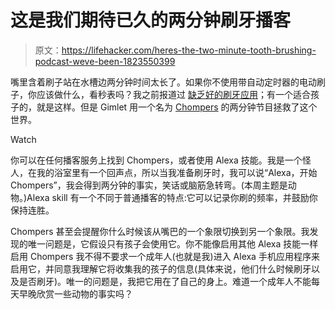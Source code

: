 # 这是我们期待已久的两分钟刷牙播客

> 原文：<https://lifehacker.com/heres-the-two-minute-tooth-brushing-podcast-weve-been-1823550399>

嘴里含着刷子站在水槽边两分钟时间太长了。如果你不使用带自动定时器的电动刷子，你应该做什么，看秒表吗？我之前报道过 [缺乏好的刷牙应用](https://vitals.lifehacker.com/tooth-brushing-apps-all-suck-1788875091#_ga=2.129662348.1217697998.1520348530-1504134289.1520020527)；有一个适合孩子的，就是这样。但是 Gimlet 用一个名为 [Chompers](https://www.gimletmedia.com/chompers) 的两分钟节目拯救了这个世界。

Watch

你可以在任何播客服务上找到 Chompers，或者使用 Alexa 技能。我是一个怪人，在我的浴室里有一个回声点，所以当我准备刷牙时，我可以说“Alexa，开始 Chompers”，我会得到两分钟的事实，笑话或脑筋急转弯。(本周主题是动物。)Alexa skill 有一个不同于普通播客的特点:它可以记录你刷的频率，并鼓励你保持连胜。

Chompers 甚至会提醒你什么时候该从嘴巴的一个象限切换到另一个象限。我发现的唯一问题是，它假设只有孩子会使用它。你不能像启用其他 Alexa 技能一样启用 Chompers 我不得不要求一个成年人(也就是我)进入 Alexa 手机应用程序来启用它，并同意我理解它将收集我的孩子的信息(具体来说，他们什么时候刷牙以及是否刷牙)。唯一的问题是，我把它用在了自己的身上。难道一个成年人不能每天早晚欣赏一些动物的事实吗？